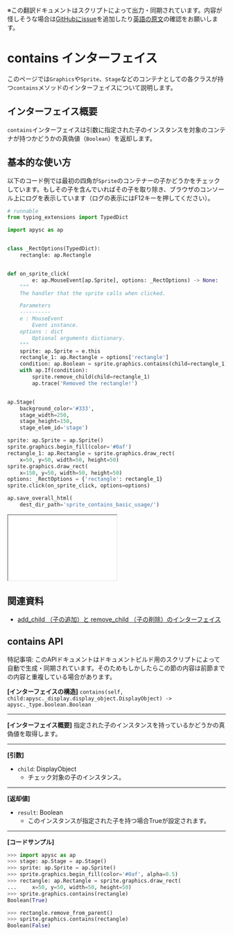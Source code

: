 <span class="inconspicuous-txt">※この翻訳ドキュメントはスクリプトによって出力・同期されています。内容が怪しそうな場合は<a href="https://github.com/simon-ritchie/apysc/issues" target="_blank">GitHubにissue</a>を追加したり[英語の原文](../en/contains.html)の確認をお願いします。</span>

# contains インターフェイス

このページでは`Graphics`や`Sprite`、`Stage`などのコンテナとしての各クラスが持つ`contains`メソッドのインターフェイスについて説明します。

## インターフェイス概要

`contains`インターフェイスは引数に指定された子のインスタンスを対象のコンテナが持つかどうかの真偽値（`Boolean`）を返却します。

## 基本的な使い方

以下のコード例では最初の四角が`Sprite`のコンテナーの子かどうかをチェックしています。もしその子を含んでいればその子を取り除き、ブラウザのコンソール上にログを表示しています（ログの表示にはF12キーを押してください）。

```py
# runnable
from typing_extensions import TypedDict

import apysc as ap


class _RectOptions(TypedDict):
    rectangle: ap.Rectangle


def on_sprite_click(
        e: ap.MouseEvent[ap.Sprite], options: _RectOptions) -> None:
    """
    The handler that the sprite calls when clicked.

    Parameters
    ----------
    e : MouseEvent
        Event instance.
    options : dict
        Optional arguments dictionary.
    """
    sprite: ap.Sprite = e.this
    rectangle_1: ap.Rectangle = options['rectangle']
    condition: ap.Boolean = sprite.graphics.contains(child=rectangle_1)
    with ap.If(condition):
        sprite.remove_child(child=rectangle_1)
        ap.trace('Removed the rectangle!')


ap.Stage(
    background_color='#333',
    stage_width=250,
    stage_height=150,
    stage_elem_id='stage')

sprite: ap.Sprite = ap.Sprite()
sprite.graphics.begin_fill(color='#0af')
rectangle_1: ap.Rectangle = sprite.graphics.draw_rect(
    x=50, y=50, width=50, height=50)
sprite.graphics.draw_rect(
    x=150, y=50, width=50, height=50)
options: _RectOptions = {'rectangle': rectangle_1}
sprite.click(on_sprite_click, options=options)

ap.save_overall_html(
    dest_dir_path='sprite_contains_basic_usage/')
```

<iframe src="static/sprite_contains_basic_usage/index.html" width="250" height="150"></iframe>

## 関連資料

- [add_child （子の追加）と remove_child （子の削除）のインターフェイス](jp_add_child_and_remove_child.md)

## contains API

<span class="inconspicuous-txt">特記事項: このAPIドキュメントはドキュメントビルド用のスクリプトによって自動で生成・同期されています。そのためもしかしたらこの節の内容は前節までの内容と重複している場合があります。</span>

**[インターフェイスの構造]** `contains(self, child:apysc._display.display_object.DisplayObject) -> apysc._type.boolean.Boolean`<hr>

**[インターフェイス概要]** 指定された子のインスタンスを持っているかどうかの真偽値を取得します。<hr>

**[引数]**

- `child`: DisplayObject
  - チェック対象の子のインスタンス。

<hr>

**[返却値]**

- `result`: Boolean
  - このインスタンスが指定された子を持つ場合Trueが設定されます。

<hr>

**[コードサンプル]**

```py
>>> import apysc as ap
>>> stage: ap.Stage = ap.Stage()
>>> sprite: ap.Sprite = ap.Sprite()
>>> sprite.graphics.begin_fill(color='#0af', alpha=0.5)
>>> rectangle: ap.Rectangle = sprite.graphics.draw_rect(
...     x=50, y=50, width=50, height=50)
>>> sprite.graphics.contains(rectangle)
Boolean(True)

>>> rectangle.remove_from_parent()
>>> sprite.graphics.contains(rectangle)
Boolean(False)
```